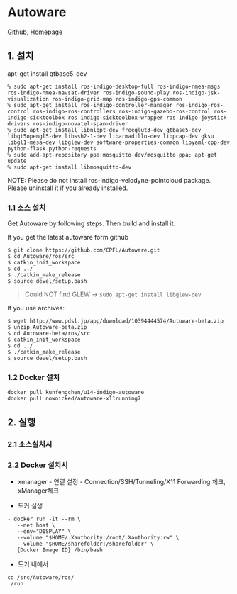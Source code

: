 # Autoware

[Github](https://github.com/CPFL/Autoware), [Homepage](https://www.autoware.ai/)

## 1. 설치

apt-get install qtbase5-dev

```
% sudo apt-get install ros-indigo-desktop-full ros-indigo-nmea-msgs ros-indigo-nmea-navsat-driver ros-indigo-sound-play ros-indigo-jsk-visualization ros-indigo-grid-map ros-indigo-gps-common
% sudo apt-get install ros-indigo-controller-manager ros-indigo-ros-control ros-indigo-ros-controllers ros-indigo-gazebo-ros-control ros-indigo-sicktoolbox ros-indigo-sicktoolbox-wrapper ros-indigo-joystick-drivers ros-indigo-novatel-span-driver
% sudo apt-get install libnlopt-dev freeglut3-dev qtbase5-dev libqt5opengl5-dev libssh2-1-dev libarmadillo-dev libpcap-dev gksu libgl1-mesa-dev libglew-dev software-properties-common libyaml-cpp-dev python-flask python-requests
% sudo add-apt-repository ppa:mosquitto-dev/mosquitto-ppa; apt-get update
% sudo apt-get install libmosquitto-dev
```

NOTE: Please do not install ros-indigo-velodyne-pointcloud package. Please uninstall it if you already installed.


### 1.1 소스 설치 

Get Autoware by following steps. Then build and install it.

If you get the latest autoware form github
```shell
$ git clone https://github.com/CPFL/Autoware.git
$ cd Autoware/ros/src
$ catkin_init_workspace
$ cd ../
$ ./catkin_make_release
$ source devel/setup.bash
```

> Could NOT find GLEW -> `sudo apt-get install libglew-dev`

If you use archives:
```shell
$ wget http://www.pdsl.jp/app/download/10394444574/Autoware-beta.zip
$ unzip Autoware-beta.zip
$ cd Autoware-beta/ros/src
$ catkin_init_workspace
$ cd ../
$ ./catkin_make_release
$ source devel/setup.bash
```

### 1.2 Docker 설치 

```
docker pull kunfengchen/u14-indigo-autoware 
docker pull nownicked/autoware-x11running7
```

## 2. 실행

### 2.1 소스설치시 

### 2.2 Docker 설치시 

- xmanager - 연결 설정 - Connection/SSH/Tunneling/X11 Forwarding 체크, xManager체크 

- 도커 실생 
```
- docker run -it --rm \
   --net host \
   --env="DISPLAY" \
   --volume "$HOME/.Xauthority:/root/.Xauthority:rw" \
   --volume "$HOME/sharefolder:/sharefolder" \
   {Docker Image ID} /bin/bash
```

- 도커 내에서 

```
cd /src/Autoware/ros/
./run
```